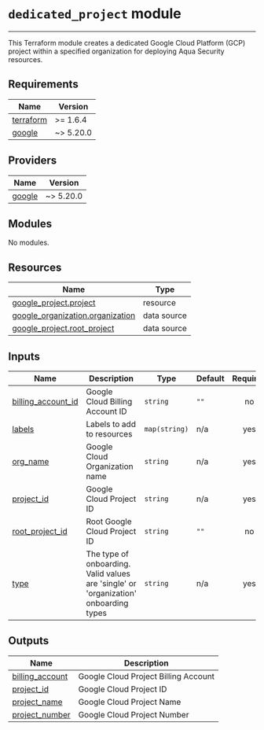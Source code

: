 # `dedicated_project` module

---
This Terraform module creates a dedicated Google Cloud Platform (GCP) project within a specified organization for deploying Aqua Security resources.

<!-- BEGIN_TF_DOCS -->
## Requirements

| Name | Version |
|------|---------|
| <a name="requirement_terraform"></a> [terraform](#requirement\_terraform) | >= 1.6.4 |
| <a name="requirement_google"></a> [google](#requirement\_google) | ~> 5.20.0 |

## Providers

| Name | Version |
|------|---------|
| <a name="provider_google"></a> [google](#provider\_google) | ~> 5.20.0 |

## Modules

No modules.

## Resources

| Name | Type |
|------|------|
| [google_project.project](https://registry.terraform.io/providers/hashicorp/google/latest/docs/resources/project) | resource |
| [google_organization.organization](https://registry.terraform.io/providers/hashicorp/google/latest/docs/data-sources/organization) | data source |
| [google_project.root_project](https://registry.terraform.io/providers/hashicorp/google/latest/docs/data-sources/project) | data source |

## Inputs

| Name | Description | Type | Default | Required |
|------|-------------|------|---------|:--------:|
| <a name="input_billing_account_id"></a> [billing\_account\_id](#input\_billing\_account\_id) | Google Cloud Billing Account ID | `string` | `""` | no |
| <a name="input_labels"></a> [labels](#input\_labels) | Labels to add to resources | `map(string)` | n/a | yes |
| <a name="input_org_name"></a> [org\_name](#input\_org\_name) | Google Cloud Organization name | `string` | n/a | yes |
| <a name="input_project_id"></a> [project\_id](#input\_project\_id) | Google Cloud Project ID | `string` | n/a | yes |
| <a name="input_root_project_id"></a> [root\_project\_id](#input\_root\_project\_id) | Root Google Cloud Project ID | `string` | `""` | no |
| <a name="input_type"></a> [type](#input\_type) | The type of onboarding. Valid values are 'single' or 'organization' onboarding types | `string` | n/a | yes |

## Outputs

| Name | Description |
|------|-------------|
| <a name="output_billing_account"></a> [billing\_account](#output\_billing\_account) | Google Cloud Project Billing Account |
| <a name="output_project_id"></a> [project\_id](#output\_project\_id) | Google Cloud Project ID |
| <a name="output_project_name"></a> [project\_name](#output\_project\_name) | Google Cloud Project Name |
| <a name="output_project_number"></a> [project\_number](#output\_project\_number) | Google Cloud Project Number |
<!-- END_TF_DOCS -->
